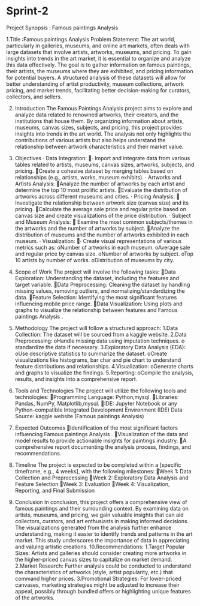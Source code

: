 # Sprint-2
Project Synopsis : Famous paintings Analysis

1.Title  :Famous paintings Analysis
Problem Statement:
The art world, particularly in galleries, museums, and online art markets, often deals with large datasets that involve artists, artworks, museums, and pricing. To gain insights into trends in the art market, it is essential to organize and analyze this data effectively. The goal is to gather information on famous paintings, their artists, the museums where they are exhibited, and pricing information for potential buyers. A structured analysis of these datasets will allow for better understanding of artist productivity, museum collections, artwork pricing, and market trends, facilitating better decision-making for curators, collectors, and sellers.

2. Introduction
The Famous Paintings Analysis project aims to explore and analyze data related to renowned artworks, their creators, and the institutions that house them. By organizing information about artists, museums, canvas sizes, subjects, and pricing, this project provides insights into trends in the art world. The analysis not only highlights the contributions of various artists but also helps understand the relationship between artwork characteristics and their market value.
3. Objectives
·  Data Integration:
·  Import and integrate data from various tables related to artists, museums, canvas sizes, artworks, subjects, and pricing.
Create a cohesive dataset by merging tables based on relationships (e.g., artists, works, museum exhibits).
·  Artworks and Artists Analysis:
Analyze the number of artworks by each artist and determine the top 10 most prolific artists.
Evaluate the distribution of artworks across different museums and cities.
·  Pricing Analysis:
 Investigate the relationship between artwork size (canvas size) and its pricing.
Calculate the average sale price and regular price based on canvas size and create visualizations of the price distribution.
·  Subject and Museum Analysis:
 Examine the most common subjects/themes in the artworks and the number of artworks by subject.
Analyze the distribution of museums and the number of artworks exhibited in each museum.
·  Visualization:
·  Create visual representations of various metrics such as:
oNumber of artworks in each museum.
oAverage sale and regular price by canvas size.
oNumber of artworks by subject.
oTop 10 artists by number of works.
oDistribution of museums by city.

4. Scope of Work
The project will involve the following tasks:
Data Exploration: Understanding the dataset, including the features and target variable.
Data Preprocessing: Cleaning the dataset by handling missing values, removing outliers, and normalizing/standardizing the data.
Feature Selection: Identifying the most significant features influencing mobile price range.
Data Visualization: Using plots and graphs to visualize the relationship between features and Famous paintings Analysis .
5. Methodology
The project will follow a structured approach:
1.Data Collection: The dataset will be sourced from a kaggle website.
2.Data Preprocessing:
oHandle missing data using imputation techniques.
o standardize the data if necessary.
3.Exploratory Data Analysis (EDA):
oUse descriptive statistics to summarize the dataset.
oCreate visualizations like histograms,  bar char and pie chart to understand feature distributions and relationships.
4.Visualization:
oGenerate charts and graphs to visualize the findings.
5.Reporting:
oCompile the analysis, results, and insights into a comprehensive report.
6. Tools and Technologies
The project will utilize the following tools and technologies:
Programming Language: Python,mysql.
Libraries: Pandas, NumPy, Matplotlib,mysql.
IDE: Jupyter Notebook or any Python-compatible Integrated Development Environment (IDE)
Data Source: kaggle website (Famous paintings Analysis)

7. Expected Outcomes
Identification of the most significant factors influencing Famous paintings Analysis .
Visualization of the data and model results to provide actionable insights for paintings industry.
A comprehensive report documenting the analysis process, findings, and recommendations.
8. Timeline
The project is expected to be completed within a [specific timeframe, e.g., 4 weeks], with the following milestones:
Week 1: Data Collection and Preprocessing
Week 2: Exploratory Data Analysis and Feature Selection
Week 3: Evaluation
Week 4: Visualization, Reporting, and Final Submission
9. Conclusion
In conclusion, this project offers a comprehensive view of famous paintings and their surrounding context. By examining data on artists, museums, and pricing, we gain valuable insights that can aid collectors, curators, and art enthusiasts in making informed decisions. The visualizations generated from the analysis further enhance understanding, making it easier to identify trends and patterns in the art market. This study underscores the importance of data in appreciating and valuing artistic creations.
10.Recommendations:
1.Target Popular Sizes: Artists and galleries should consider creating more artworks in the higher-priced canvas sizes to capitalize on market demand.
2.Market Research: Further analysis could be conducted to understand the characteristics of artworks (style, artist popularity, etc.) that command higher prices.
3.Promotional Strategies: For lower-priced canvases, marketing strategies might be adjusted to increase their appeal, possibly through bundled offers or highlighting unique features of the artworks.

